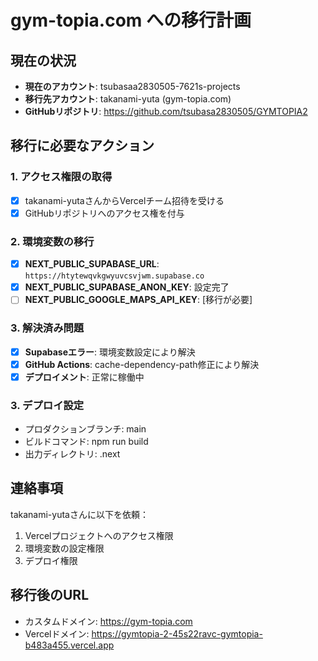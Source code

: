# gym-topia.com への移行計画

## 現在の状況
- **現在のアカウント**: tsubasaa2830505-7621s-projects
- **移行先アカウント**: takanami-yuta (gym-topia.com)
- **GitHubリポジトリ**: https://github.com/tsubasa2830505/GYMTOPIA2

## 移行に必要なアクション

### 1. アクセス権限の取得
- [x] takanami-yutaさんからVercelチーム招待を受ける
- [x] GitHubリポジトリへのアクセス権を付与

### 2. 環境変数の移行
- [x] **NEXT_PUBLIC_SUPABASE_URL**: `https://htytewqvkgwyuvcsvjwm.supabase.co`
- [x] **NEXT_PUBLIC_SUPABASE_ANON_KEY**: 設定完了
- [ ] **NEXT_PUBLIC_GOOGLE_MAPS_API_KEY**: [移行が必要]

### 3. 解決済み問題
- [x] **Supabaseエラー**: 環境変数設定により解決
- [x] **GitHub Actions**: cache-dependency-path修正により解決
- [x] **デプロイメント**: 正常に稼働中

### 3. デプロイ設定
- プロダクションブランチ: main
- ビルドコマンド: npm run build
- 出力ディレクトリ: .next

## 連絡事項
takanami-yutaさんに以下を依頼：

1. Vercelプロジェクトへのアクセス権限
2. 環境変数の設定権限
3. デプロイ権限

## 移行後のURL
- カスタムドメイン: https://gym-topia.com
- Vercelドメイン: https://gymtopia-2-45s22ravc-gymtopia-b483a455.vercel.app
